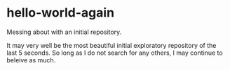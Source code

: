 hello-world-again
=================

Messing about with an initial repository.

It may very well be the most beautiful initial exploratory repository of the last 5 seconds. So long as I do not search for any others, I may continue to beleive as much.
